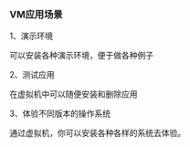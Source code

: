 
### VM应用场景

1、演示环境

可以安装各种演示环境，便于做各种例子

2、测试应用

在虚拟机中可以随便安装和删除应用

3、体验不同版本的操作系统

通过虚拟机，你可以安装各种各样的系统去体验。